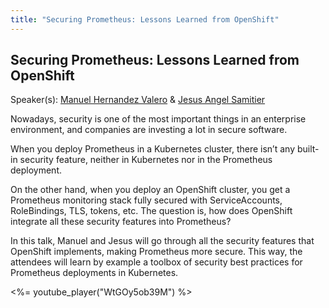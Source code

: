```yaml
---
title: "Securing Prometheus: Lessons Learned from OpenShift"
---
```


## Securing Prometheus: Lessons Learned from OpenShift

Speaker(s): [Manuel Hernandez Valero](../../speakers/manuel-hernandez-valero) & [Jesus Angel Samitier](../../speakers/jesus-angel-samitier)

Nowadays, security is one of the most important things in an enterprise environment, and companies are investing a lot in secure software.

When you deploy Prometheus in a Kubernetes cluster, there isn’t any built-in security feature, neither in Kubernetes nor in the Prometheus deployment.

On the other hand, when you deploy an OpenShift cluster, you get a Prometheus monitoring stack fully secured with ServiceAccounts, RoleBindings, TLS, tokens, etc. The question is, how does OpenShift integrate all these security features into Prometheus?

In this talk, Manuel and Jesus will go through all the security features that OpenShift implements, making Prometheus more secure. This way, the attendees will learn by example a toolbox of security best practices for Prometheus deployments in Kubernetes.

<%= youtube_player("WtGOy5ob39M") %>